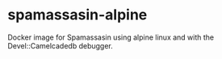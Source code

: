 # spamassasin-alpine
Docker image for Spamassasin using alpine linux and with the Devel::Camelcadedb debugger.
